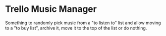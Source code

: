 # Trello Music Manager

Something to randomly pick music from a "to listen to" list and allow moving to a "to buy list", archive it, move it to the top of the list or do nothing.

